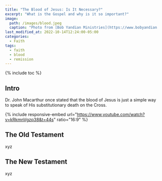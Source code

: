 ```yaml
---
title: "The Blood of Jesus: Is It Necessary?"
excerpt: "What is the Gospel and why is it so important?"
image: 
  path: /images/blood.jpeg
  caption: "Photo from [Bob Yandian Ministries](https://www.bobyandian.com/bible-topics/the-blood-and-the-name)"
last_modified_at: 2022-10-14T12:24:00-05:00
categories:
  - Faith
tags: 
  - faith
  - blood
  - remission
---
```


{% include toc %}

## Intro
Dr. John Macarthur once stated that the blood of Jesus is just a simple way to speak of His substitutionary death on the Cross.

{% include responsive-embed url="https://www.youtube.com/watch?v=kRkmnVgzp38&t=44s" ratio="16:9" %}

## The Old Testament
xyz

## The New Testament
xyz

